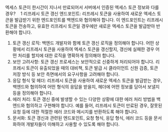 엑세스 토큰이 한시간이 지나서 만료되어서 서버에서 인증된 엑세스 토큰 정보와 다를 경우?   	1	리프레시 토큰 갱신 엔드포인트: 리프레시 토큰을 사용하여 새로운 엑세스 토큰을 발급받기 위한 엔드포인트를 백엔드와 협의해야 합니다. 이 엔드포인트는 리프레시 토큰을 전송하고, 유효한 리프레시 토큰일 경우에만 새로운 엑세스 토큰을 발급받아 반환해야 합니다.
1. 토큰 갱신 로직: 백엔드 개발자와 함께 토큰 갱신 로직을 정의해야 합니다. 어떤 상황에서 리프레시 토큰을 사용하여 엑세스 토큰을 갱신할지, 갱신에 실패한 경우 어떤 처리를 할지에 대한 로직을 명확하게 정의해야 합니다.
2. 보안 고려사항: 토큰 갱신 프로세스는 보안적으로 신중하게 처리되어야 합니다. 리프레시 토큰이 유출되었을 때의 대비책, 토큰 발급 시 클라이언트 신원 검증, 토큰 저장 방식 등 보안 측면에서의 요구사항을 고려해야 합니다.
3. 응답 형식 및 헤더: 리프레시 토큰을 사용하여 새로운 엑세스 토큰을 발급받는 경우, 백엔드와 협의하여 어떤 형식의 응답을 받을지, 헤더에 어떤 정보를 담아서 보낼지 등을 정의해야 합니다.
4. 에러 처리: 토큰 갱신 중에 발생할 수 있는 다양한 상황에 대한 에러 처리 방법을 백엔드와 협의하고 구현해야 합니다. 예를 들어, 리프레시 토큰이 만료된 경우, 잘못된 요청 등에 대한 적절한 에러 코드와 메시지를 반환하도록 해야 합니다.
5. 문서화: 토큰 갱신과 관련된 엔드포인트, 요청 형식, 응답 형식, 에러 코드 등을 문서화하여 개발자들이 이해하고 사용할 수 있도록 해야 합니다.
